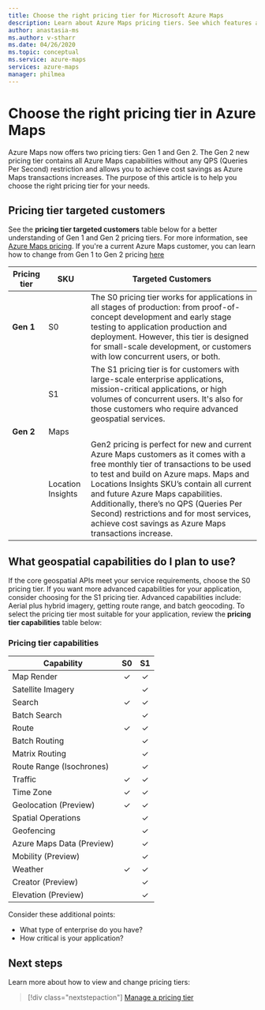 ```yaml
---
title: Choose the right pricing tier for Microsoft Azure Maps
description: Learn about Azure Maps pricing tiers. See which features are offered at which tiers, and view key considerations for choosing a pricing tier. 
author: anastasia-ms
ms.author: v-stharr
ms.date: 04/26/2020
ms.topic: conceptual
ms.service: azure-maps
services: azure-maps
manager: philmea
---
```


# Choose the right pricing tier in Azure Maps

Azure Maps now offers two pricing tiers:  Gen 1 and Gen 2. The Gen 2 new pricing tier contains all Azure Maps capabilities without any QPS (Queries Per Second) restriction and allows you to achieve cost savings as Azure Maps transactions increases. The purpose of this article is to help you choose the right pricing tier for your needs.


## Pricing tier targeted customers

See the **pricing tier targeted customers** table below for a better understanding of Gen 1 and Gen 2 pricing tiers.  For more information, see [Azure Maps pricing](https://azure.microsoft.com/pricing/details/azure-maps/). If you're a current Azure Maps customer, you can learn how to change from Gen 1 to Gen 2 pricing [here](how-to-manage-pricing-tier.md)

| Pricing tier  | SKU | Targeted Customers|
|-----------------|----| -----------------|
| **Gen 1** | S0            |    The S0 pricing tier works for applications in all stages of production: from proof-of-concept development and early stage testing to application production and deployment. However, this tier is designed for small-scale development, or customers with low concurrent users, or both.
|        |S1            |    The S1 pricing tier is for customers with large-scale enterprise applications, mission-critical applications, or high volumes of concurrent users. It's also for those customers who require advanced geospatial services.
| **Gen 2** | Maps |
|     | Location Insights |Gen2 pricing is perfect for new and current Azure Maps customers as it comes with a free monthly tier of transactions to be used to test and build on Azure maps. Maps and Locations Insights SKU’s contain all current and future Azure Maps capabilities.   Additionally, there’s no QPS (Queries Per Second) restrictions and for most services, achieve cost savings as Azure Maps transactions increase.  

## What geospatial capabilities do I plan to use?

If the core geospatial APIs meet your service requirements, choose the S0 pricing tier. If you want more advanced capabilities for your application, consider choosing for the S1 pricing tier. Advanced capabilities include: Aerial plus hybrid imagery, getting route range, and batch geocoding. To select the pricing tier most suitable for your application, review the **pricing tier capabilities** table below:

### Pricing tier capabilities

| Capability                              |        S0           |  S1      |
|-----------------------------------------|:-------------------:|:--------:|
| Map Render                              | ✓                   | ✓       |
| Satellite Imagery                       |                     | ✓        |
| Search                                  | ✓                    | ✓        |
| Batch Search                            |                     | ✓        |
| Route                                   | ✓                    |✓        |
| Batch Routing                            |                    | ✓        |
| Matrix Routing                          |                     | ✓        |
| Route Range (Isochrones)                |                     | ✓        |
| Traffic                                |✓                    |✓        |
| Time Zone                               |✓                    |✓        |
| Geolocation (Preview)                    |✓                   |✓        |
| Spatial Operations                        |                    |✓        |
| Geofencing                                |                    |✓        |
| Azure Maps Data (Preview)                |                     | ✓        |
| Mobility (Preview)                       |                     | ✓        |
| Weather                       |✓                    |✓        |
|  Creator (Preview)                         |                   |✓        |
|  Elevation (Preview)                        |                   |✓        |

Consider these additional points:

* What type of enterprise do you have?
* How critical is your application?

## Next steps

Learn more about how to view and change pricing tiers:

> [!div class="nextstepaction"]
> [Manage a pricing tier](how-to-manage-pricing-tier.md)
